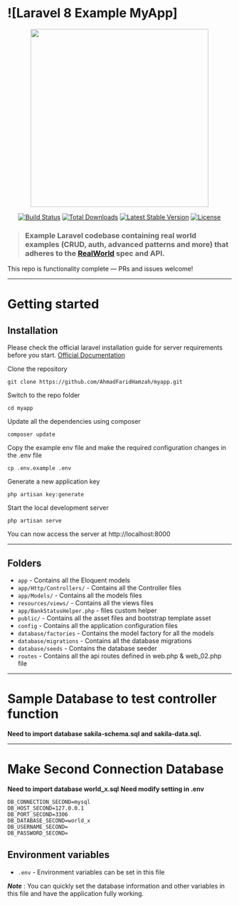 # ![Laravel 8 Example MyApp]

<p align="center"><a href="https://laravel.com" target="_blank"><img src="https://raw.githubusercontent.com/laravel/art/master/logo-lockup/5%20SVG/2%20CMYK/1%20Full%20Color/laravel-logolockup-cmyk-red.svg" width="400"></a></p>

<p align="center">
<a href="https://travis-ci.org/laravel/framework"><img src="https://travis-ci.org/laravel/framework.svg" alt="Build Status"></a>
<a href="https://packagist.org/packages/laravel/framework"><img src="https://img.shields.io/packagist/dt/laravel/framework" alt="Total Downloads"></a>
<a href="https://packagist.org/packages/laravel/framework"><img src="https://img.shields.io/packagist/v/laravel/framework" alt="Latest Stable Version"></a>
<a href="https://packagist.org/packages/laravel/framework"><img src="https://img.shields.io/packagist/l/laravel/framework" alt="License"></a>
</p>


> ### Example Laravel codebase containing real world examples (CRUD, auth, advanced patterns and more) that adheres to the [RealWorld](https://github.com/gothinkster/realworld-example-apps) spec and API.

This repo is functionality complete — PRs and issues welcome!

----------

# Getting started

## Installation

Please check the official laravel installation guide for server requirements before you start. [Official Documentation](https://laravel.com/docs/8.x/installation)


Clone the repository

    git clone https://github.com/AhmadFaridHamzah/myapp.git

Switch to the repo folder

    cd myapp

Update all the dependencies using composer

    composer update

Copy the example env file and make the required configuration changes in the .env file

    cp .env.example .env

Generate a new application key

    php artisan key:generate

Start the local development server

    php artisan serve

You can now access the server at http://localhost:8000

----------

## Folders

- `app` - Contains all the Eloquent models
- `app/Http/Controllers/` - Contains all the Controller files
- `app/Models/` - Contains all the models files
- `resources/views/` - Contains all the views files
- `app/BankStatusHelper.php` - files custom helper
- `public/` - Contains all the asset files and bootstrap template asset
- `config` - Contains all the application configuration files
- `database/factories` - Contains the model factory for all the models
- `database/migrations` - Contains all the database migrations
- `database/seeds` - Contains the database seeder
- `routes` - Contains all the api routes defined in web.php & web_02.php file

----------

# Sample Database to test controller function

**Need to import database sakila-schema.sql and sakila-data.sql.**

----------

# Make Second Connection Database

**Need to import database world_x.sql**
**Need modify setting in .env**
```
DB_CONNECTION_SECOND=mysql
DB_HOST_SECOND=127.0.0.1
DB_PORT_SECOND=3306
DB_DATABASE_SECOND=world_x
DB_USERNAME_SECOND=
DB_PASSWORD_SECOND=
```

## Environment variables

- `.env` - Environment variables can be set in this file

***Note*** : You can quickly set the database information and other variables in this file and have the application fully working.